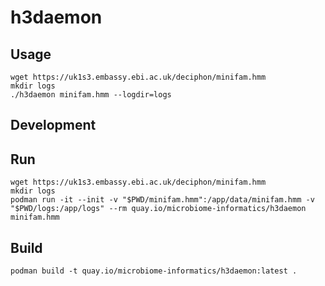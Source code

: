 # h3daemon

## Usage

```
wget https://uk1s3.embassy.ebi.ac.uk/deciphon/minifam.hmm
mkdir logs
./h3daemon minifam.hmm --logdir=logs
```

## Development

## Run

```
wget https://uk1s3.embassy.ebi.ac.uk/deciphon/minifam.hmm
mkdir logs
podman run -it --init -v "$PWD/minifam.hmm":/app/data/minifam.hmm -v "$PWD/logs:/app/logs" --rm quay.io/microbiome-informatics/h3daemon minifam.hmm
```

## Build

```
podman build -t quay.io/microbiome-informatics/h3daemon:latest .
```
